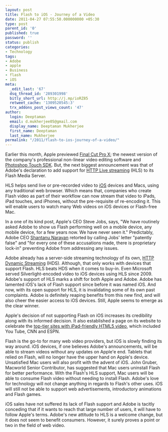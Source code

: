 ```yaml
---
layout: post
title: Flash to iOS - Journey of a Video
date: 2011-04-27 07:55:50.000000000 +05:30
type: post
parent_id: '0'
published: true
password: ''
status: publish
categories:
- Technology
tags:
- Adobe
- apple
- Business
- flash
- iOS
meta:
  _edit_last: '67'
  dsq_thread_id: '289301998'
  bitly_short_url: http://j.mp/ioRZ85
  retweet_cache: '1309520545:3'
  trx_addons_post_views_count: '47'
author:
  login: Deeptaman
  email: d.mukherjee05@gmail.com
  display_name: Deeptaman Mukherjee
  first_name: Deeptaman
  last_name: Mukherjee
permalink: "/2011/flash-to-ios-journey-of-a-video/"
---
```

<p>Earlier this month, Apple previewed <a href="http://www.youtube.com/watch?v=f6Cl9h7dmfM">Final Cut Pro X</a>; the newest version of the company's professional non-linear video editing software and <a href="http://www.razorianfly.com/2011/04/11/photoshop-remote-gets-demoed-video/">Photoshop Touch SDK</a>. But, the next biggest announcement was that of Adobe's declaration to add support for <a href="http://developer.apple.com/resources/http-streaming/">HTTP Live streaming</a> (HLS) to its Flash Media Server. </p>
<p>HLS helps send live or pre-recorded video to <a href="http://en.wikipedia.org/wiki/IOS_(Apple)">iOS</a> devices and Macs, using any traditional web browser. Which means that, companies who create Flash video as part of their workflow can now stream that video to iPads, iPad touches, and iPhones, without the pre-requisite of re-encoding it. This will enable users to watch many Web videos on iOS devices or Flash-free Mac.</p>

<p>In a one of its kind post, Apple's CEO Steve Jobs, says, "We have routinely asked Adobe to show us Flash performing well on a mobile device, any mobile device, for a few years now. We have never seen it." Predictably, Adobe CEO <a href="http://www.adobe.com/aboutadobe/pressroom/executivebios/shantanunarayen.html">Shantanu Narayan</a> retorted by calling Jobs' letter "patently false" and "for every one of these accusations made, there is proprietary lock-in" preventing Adobe from addressing any issues. </p>
<p>Adobe already has a server-side streaming technology of its own, <a href="http://www.adobe.com/products/httpdynamicstreaming/">HTTP Dynamic Streaming</a> (HDS). Although, that only works with devices that support Flash. HLS beats HDS when it comes to buy-in. Even Microsoft served Silverlight-encoded video to iOS devices using HLS since 2009. Adobe's support of HLS marks a shift for both Apple and Adobe. Adobe has lamented iOS's lack of Flash support since before it was named iOS. And now, with its open support for HLS, it is invalidating some of its own past complaints. Adobe is definitely reaping benefits from this new find, and will also cheer the easier access to iOS devices. Still, Apple seems to emerge as the clear winner. </p>
<p>Apple's decision of not supporting Flash on iOS increases its credibility along with its informed decision. It also established a page on its website to celebrate the <a href="http://www.macworld.com/article/150214/2010/04/ipad_ready_sites.html">top-tier sites with iPad-friendly HTML5 video</a>, which included You Tube, CNN and ESPN. </p>
<p>Flash is the go-to for many web video providers, but iOS is slowly finding its way around. iOS devices, if one believes Adobe's announcements, will be able to stream videos without any updates on Apple'e end. Tablets that relied on Flash, will no longer have the upper hand on Apple's device. Unsatisfied Mac users will also profit with the advent of iOS. John Gruber, Macworld Senior Contributor, has suggested that Mac users uninstall Flash for better performance. With the Flash's HLS support, Mac users will be able to consume Flash video without needing to install Flash. Adobe's love for technology will not change anything in regards to Flash's other uses. iOS will still not be able to support web advertisements, introductory animations and Flash games. </p>
<p>iOS sales have not suffered its lack of Flash support and Adobe is tacitly conceding that if it wants to reach that large number of users, it will have to follow Apple's terms. Adobe's new attitude to HLS is a welcome change, but it does not seem to benefit consumers. However, it surely proves a point or two in the field of web video. </p>
